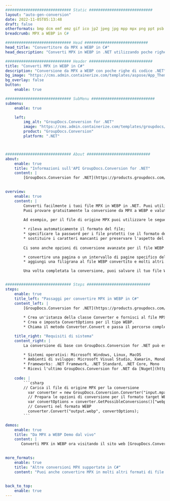 ```yaml
---
############################# Static ############################
layout: "auto-gen-conversion"
date: 2022-11-05T05:13:48
draft: false
otherformats: bmp dcm emf emz gif ico jp2 jpeg jpg mpp mpx png ppt psb psd svg svgz tga tif tiff webp wmf wmz xer
breadcrumb: MPX a WEBP in C#

############################# Head ############################
head_title: "Convertitore da MPX a WEBP in C#"
head_description: "Converti MPX in WEBP in .NET utilizzando poche righe di codice. Utilizza l'API di conversione dei documenti di GroupDocs per convertire oltre 160 formati di file."

############################# Header ############################
title: "Converti MPX in WEBP in C#"
description: "Conversione da MPX a WEBP con poche righe di codice .NET"
bg_image: "https://cms.admin.containerize.com/templates/aspose/App_Themes/V3/images/bg/header1.png"
bg_overlay: false
button:
    enable: true

############################# SubMenu ############################
submenu:
    enable: true

    left:
        img_alt: "GroupDocs.Conversion for .NET"
        image: "https://cms.admin.containerize.com/templates/groupdocs/images/product-logos/90x90-noborder/groupdocs-conversion-net.png"
        product: "GroupDocs.Conversion"
        platform: ".NET"



############################# About ############################
about:
    enable: true
    title: "Informazioni sull'API GroupDocs.Conversion for .NET"
    content: |
        [GroupDocs.Conversion for .NET](https://products.groupdocs.com/conversion/net/) può essere utilizzato per convertire Microsoft Word, Excel, PowerPoint, PDF, Visio e altri formati. GroupDocs.Conversion è un'API standalone adatta per sistemi interni e back-end in cui sono richieste prestazioni elevate. Non dipende da alcun software come Microsoft o Open Office.
    

overview:
    enable: true
    content: |
        Converti facilmente i tuoi file MPX in WEBP in .NET. Puoi utilizzare solo un paio di righe di codice C# in qualsiasi piattaforma a tua scelta come: Windows, Linux, macOS.
        Puoi provare gratuitamente la conversione da MPX a WEBP e valutare la qualità dei risultati della conversione. Insieme a semplici scenari di conversione di file, puoi provare opzioni più avanzate per caricare il file di origine MPX e per salvare il risultato di output WEBP. 
        
        Ad esempio, per il file di origine MPX puoi utilizzare le seguenti opzioni di caricamento:

        * rileva automaticamente il formato del file;
        * specificare la password per i file protetti (se il formato del file lo supporta);
        * sostituire i caratteri mancanti per preservare l'aspetto del documento.
        
        Ci sono anche opzioni di conversione avanzate per il file WEBP:

        * convertire una pagina o un intervallo di pagine specifico del documento;
        * aggiungi una filigrana al file WEBP convertito e molti altri.

        Una volta completata la conversione, puoi salvare il tuo file WEBP nel percorso del file locale o in qualsiasi archivio di terze parti come FTP, Amazon S3, Google Drive, Dropbox ecc. Nota: per convertire MPX in {{ TO}} non è necessario alcun software aggiuntivo installato, come MS Office, Open Office, Adobe Acrobat Reader ecc.


############################# Steps ############################
steps:
    enable: true
    title_left: "Passaggi per convertire MPX in WEBP in C#"
    content_left: |
        [GroupDocs.Conversion for .NET](https://products.groupdocs.com/conversion/net/) consente agli sviluppatori di convertire facilmente un file MPX in WEBP con poche righe di codice.
        
        * Crea un'istanza della classe Converter e fornisci al file MPX il percorso completo
        * Crea e imposta ConvertOptions per il tipo WEBP.
        * Chiama il metodo Converter.Convert e passa il percorso completo e il formato (WEBP) come parametro

    title_right: "Requisiti di sistema"
    content_right: |
        La conversione di base con GroupDocs.Conversion for .NET può essere eseguita in pochi semplici passaggi. Le nostre API sono supportate su tutte le principali piattaforme e sistemi operativi. Prima di eseguire il codice seguente, assicurati di avere i seguenti prerequisiti installati sul tuo sistema.

        * Sistemi operativi: Microsoft Windows, Linux, MacOS
        * Ambienti di sviluppo: Microsoft Visual Studio, Xamarin, MonoDevelop
        * Frameworks: .NET Framework, .NET Standard, .NET Core, Mono
        * Ricevi l'ultimo GroupDocs.Conversion for .NET da [Nuget](https://www.nuget.org/packages/groupdocs.conversion)
         
    code: |
        ```csharp    
        // Carica il file di origine MPX per la conversione
          var converter = new GroupDocs.Conversion.Converter("input.mpx");
          // Prepara le opzioni di conversione per il formato target WEBP
          var convertOptions = converter.GetPossibleConversions()["webp"].ConvertOptions;
          // Converti nel formato WEBP
          converter.Convert("output.webp", convertOptions);
        ```

demos:
    enable: true
    title: "Da MPX a WEBP Demo dal vivo"
    content: |
       Converti MPX in WEBP ora visitando il sito web [GroupDocs.Conversion App](https://products.groupdocs.app/conversion/family). La demo online presenta i seguenti vantaggi
          

more_formats:
    enable: true
    title: "Altre conversioni MPX supportate in C#"
    content: "Puoi anche convertire MPX in molti altri formati di file. Si prega di consultare l'elenco di seguito."
       
       
back_to_top:
    enable: true
---
```

